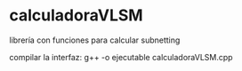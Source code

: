 # calculadoraVLSM
librería con funciones para calcular subnetting

compilar la interfaz: g++  -o ejecutable calculadoraVLSM.cpp
